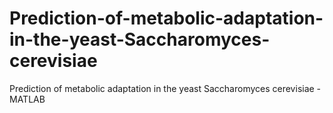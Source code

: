 # Prediction-of-metabolic-adaptation-in-the-yeast-Saccharomyces-cerevisiae
Prediction of metabolic adaptation in the yeast Saccharomyces cerevisiae - MATLAB
